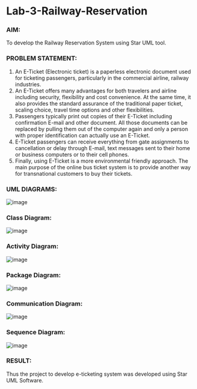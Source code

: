 # Lab-3-Railway-Reservation

### AIM:
To develop the Railway Reservation System using Star UML tool.
### PROBLEM STATEMENT:
1. An E-Ticket (Electronic ticket) is a paperless electronic document used for ticketing
passengers, particularly in the commercial airline, railway industries.
2. An E-Ticket offers many advantages for both travelers and airline including security,
flexibility and cost convenience. At the same time, it also provides the standard assurance of
the traditional paper ticket, scaling choice, travel time options and other flexibilities.
3. Passengers typically print out copies of their E-Ticket including confirmation E-mail
and other document. All those documents can be replaced by pulling them out of the computer
again and only a person with proper identification can actually use an E-Ticket.
4. E-Ticket passengers can receive everything from gate assignments to cancellation or
delay through E-mail, text messages sent to their home or business computers or to their cell
phones.
5. Finally, using E-Ticket is a more environmental friendly approach. The main purpose
of the online bus ticket system is to provide another way for transnational customers to buy
their tickets.
### UML DIAGRAMS:
![image](https://github.com/Selvakumar525/Lab-3-Railway-Reservation/assets/120643262/9a68a462-7887-4f82-88d3-6cda5b0d282f)

### Class Diagram:
![image](https://github.com/Selvakumar525/Lab-3-Railway-Reservation/assets/120643262/9bd2d6ca-fdee-4c07-b985-e97bd413e2a1)
### Activity Diagram:
![image](https://github.com/Selvakumar525/Lab-3-Railway-Reservation/assets/120643262/cfb71ed7-78ad-4427-9b04-4d275409a816)

### Package Diagram:
![image](https://github.com/Selvakumar525/Lab-3-Railway-Reservation/assets/120643262/a2f8e4fd-56cd-43cd-a74b-8c09a5d16cb4)

### Communication Diagram:
![image](https://github.com/Selvakumar525/Lab-3-Railway-Reservation/assets/120643262/435df004-0e34-464d-a03a-14f6e758bf48)

### Sequence Diagram:
![image](https://github.com/Selvakumar525/Lab-3-Railway-Reservation/assets/120643262/85d44fa6-c693-4152-a636-05ed543940ea)

### RESULT:
Thus the project to develop e-ticketing system was developed using Star UML Software.
